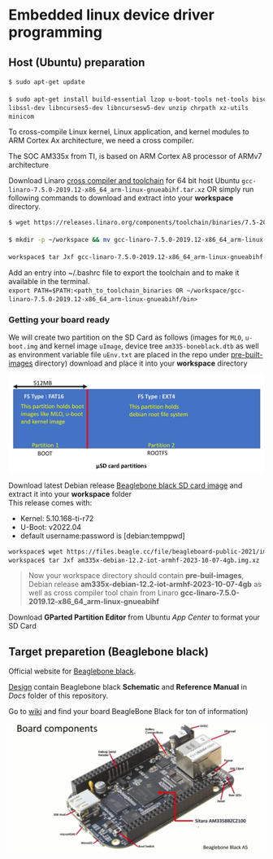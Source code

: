 # Embedded linux device driver programming   

## Host (Ubuntu) preparation   
```bash
$ sudo apt-get update 

$ sudo apt-get install build-essential lzop u-boot-tools net-tools bison flex
libssl-dev libncurses5-dev libncursesw5-dev unzip chrpath xz-utils
minicom
```       
    
To cross-compile Linux kernel, Linux application, and kernel
modules to ARM Cortex Ax architecture, we need a cross compiler.    
     
The SOC AM335x from TI, is based on ARM Cortex A8 processor of
ARMv7 architecture     
     
Download Linaro [cross compiler and toolchain](https://releases.linaro.org/components/toolchain/binaries/7.5-2019.12/arm-linux-gnueabihf/) for 64 bit host Ubuntu `gcc-linaro-7.5.0-2019.12-x86_64_arm-linux-gnueabihf.tar.xz` OR simply run following commands to download and extract into your **workspace** directory.     
     
```bash
$ wget https://releases.linaro.org/components/toolchain/binaries/7.5-2019.12/arm-linux-gnueabihf/gcc-linaro-7.5.0-2019.12-x86_64_arm-linux-gnueabihf.tar.xz   

$ mkdir -p ~/workspace && mv gcc-linaro-7.5.0-2019.12-x86_64_arm-linux-gnueabihf.tar.xz ~/workspace && cd ~/workspace

workspace$ tar Jxf gcc-linaro-7.5.0-2019.12-x86_64_arm-linux-gnueabihf.tar.xz     
```    

Add an entry into ~/.bashrc file to export the toolchain and to make it available in the terminal.    
`export PATH=$PATH:<path_to_toolchain_binaries OR ~/workspace/gcc-linaro-7.5.0-2019.12-x86_64_arm-linux-gnueabihf/bin>`    
    
### Getting your board ready    
We will create two partition on the SD Card as follows (images for `MLO`, `u-boot.img` and kernel image `uImage`, device tree `am335-boneblack.dtb` as well as environment variable file `uEnv.txt` are placed in the repo under [pre-built-images](./pre-built-images/) directory) download and place it into your **workspace** directory       
     
![Download boot images and Root filesystem](./images/boot-images-root-filesystem.png)    

Download latest Debian release [Beaglebone black SD card image](https://www.beagleboard.org/distros/am335x-12-2-2023-10-07-4gb-microsd-iot) and extract it into your **workspace** folder      
This release comes with:   
- Kernel: 5.10.168-ti-r72
- U-Boot: v2022.04
- default username:password is [debian:temppwd]   
    
```bash
workspace$ wget https://files.beagle.cc/file/beagleboard-public-2021/images/am335x-debian-12.2-iot-armhf-2023-10-07-4gb.img.xz  
workspace$ tar Jxf am335x-debian-12.2-iot-armhf-2023-10-07-4gb.img.xz
```  

> Now your workspace directory should contain **pre-buil-images**, Debian release **am335x-debian-12.2-iot-armhf-2023-10-07-4gb** as well as cross compiler tool chain from Linaro **gcc-linaro-7.5.0-2019.12-x86_64_arm-linux-gnueabihf**     

Download **GParted Partition Editor** from Ubuntu *App Center* to format your SD Card      

## Target preparetion (Beaglebone black)      

Official website for [Beaglebone black](https://www.beagleboard.org/boards/beaglebone-black).  
    
[Design](https://git.beagleboard.org/beagleboard/beaglebone-black) contain Beaglebone black **Schematic** and **Reference Manual** in *Docs* folder of this repository.  

Go to [wiki](https://elinux.org/Main_Page) and find your board BeagleBone Black for ton of information)   

![Board components](./images/board_components.png)             
    
 
    




